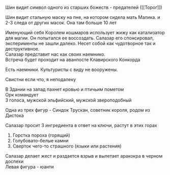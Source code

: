 Шин видит символ одного из старших божеств - предателей ([[Торог]])

Шин видит стальную маску на пне, на котором сидела мать Малика. и 2-3 следа от других масок. Она там больше 10 лет

Именующий себя Королем кошмаров использует жижу как катализатор для магии. Он попытался ее воссоздать. Салазар его спонсировал, эксперименты не зашли далеко. Несет собой как чудотворное так и деструктивное.  
Салазар представит нас как своих наемнико.  
Встреча будет проходит на аванпосте Клавирского Конкорда  
  
Есть наемники. Культуристы с виду не вооружены.  
  
Свистни если что, я неподалеку  
  
В Здании на запад пахнет кровью и птичьим пометом  
Орк командует  
3 голоса, мужской эльфийский, мужской звероподобный  
  
Одна из трех фигур - Синдок Трускан, советник короля, родом из Дистока  
  
Салазар просит 3 ингредиента в ответ на ключи, растут в этих горах

1. Горстка пороха (горящий)
2. Голубовато-белые камни
3. Сверток чего-то страшного (языки или растения)  
    

Салазар делает жест и раздается взрыв и вылетает аракокра в черном доспехи  
Левая фигура - юанти